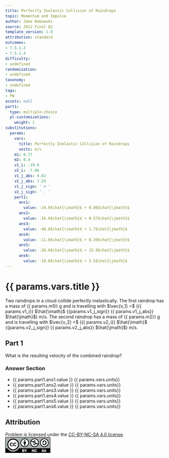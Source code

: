 ```yaml
---
title: Perfectly Inelastic Collision of Raindrops
topic: Momentum and Impulse
author: Jake Bobowski
source: 2012 Final Q2
template_version: 1.0
attribution: standard
outcomes:
- 7.5.1.3
- 7.5.1.4
difficulty:
- undefined
randomization:
- undefined
taxonomy:
- undefined
tags:
- PW
assets: null
part1:
  type: multiple-choice
  pl-customizations:
    weight: 1
substitutions:
  params:
    vars:
      title: Perfectly Inelastic Collision of Raindrops
      units: m/s
    m1: 0.77
    m2: 0.4
    v1_i: -19.9
    v2_i: -7.96
    v1_j_abs: 4.62
    v2_j_abs: 7.24
    v1_j_sign: ' + '
    v2_j_sign: ' - '
    part1:
      ans1:
        value: -24.0$\hat{\imath}$ + 0.86$\hat{\jmath}$
      ans2:
        value: -16.0$\hat{\imath}$ + 0.57$\hat{\jmath}$
      ans3:
        value: -46.0$\hat{\imath}$ + 1.7$\hat{\jmath}$
      ans4:
        value: -11.0$\hat{\imath}$ + 0.39$\hat{\jmath}$
      ans5:
        value: -28.0$\hat{\imath}$ + 15.0$\hat{\jmath}$
      ans6:
        value: -10.0$\hat{\imath}$ + 5.5$\hat{\jmath}$
---
```

# {{ params.vars.title }}
Two raindrops in a cloud collide perfectly inelastically. The first raindrop has a mass of {{ params.m1}} g and is travelling with $\vec{v_1} =$ ({{ params.v1_i}} $\hat{\imath}$ {{params.v1_j_sign}} {{ params.v1_j_abs}} $\hat{\jmath}$) m/s.
The second raindrop has a mass of {{ params.m2}} g and is travelling with $\vec{v_2} =$ ({{ params.v2_i}} $\hat{\imath}$ {{params.v2_j_sign}} {{ params.v2_j_abs}} $\hat{\jmath}$) m/s.

## Part 1

What is the resulting velocity of the combined raindrop?

### Answer Section

- {{ params.part1.ans1.value }} {{ params.vars.units}}
- {{ params.part1.ans2.value }} {{ params.vars.units}}
- {{ params.part1.ans3.value }} {{ params.vars.units}}
- {{ params.part1.ans4.value }} {{ params.vars.units}}
- {{ params.part1.ans5.value }} {{ params.vars.units}}
- {{ params.part1.ans6.value }} {{ params.vars.units}}

## Attribution

Problem is licensed under the [CC-BY-NC-SA 4.0 license](https://creativecommons.org/licenses/by-nc-sa/4.0/).<br> ![The Creative Commons 4.0 license requiring attribution-BY, non-commercial-NC, and share-alike-SA license.](https://raw.githubusercontent.com/firasm/bits/master/by-nc-sa.png)